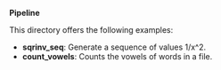 **Pipeline**

This directory offers the following examples:

* **sqrinv_seq**: Generate a sequence of values 1/x^2.
* **count_vowels**: Counts the vowels of words in a file.
